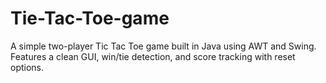 # Tie-Tac-Toe-game
A simple two-player Tic Tac Toe game built in Java using AWT and Swing. Features a clean GUI, win/tie detection, and score tracking with reset options.
